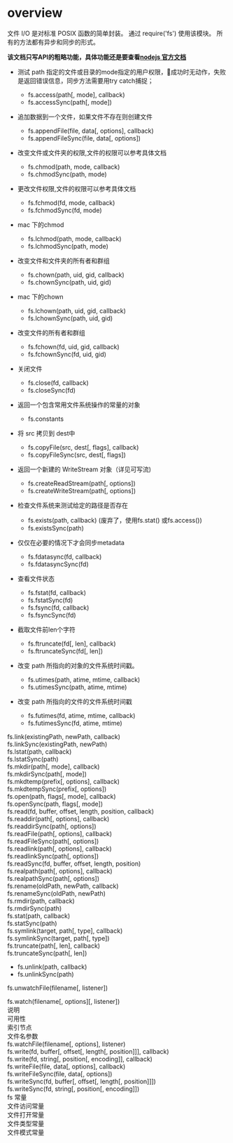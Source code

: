 # overview 
   文件 I/O 是对标准 POSIX 函数的简单封装。 通过 require('fs') 使用该模块。 所有的方法都有异步和同步的形式。   

  **该文档只写API的粗略功能，具体功能还是要查看[nodejs 官方文档](http://nodejs.cn/api/fs.html)**

+ 测试 path 指定的文件或目录的mode指定的用户权限，成功时无动作，失败是返回错误信息，同步方法需要用try catch捕捉；
  - fs.access(path[, mode], callback)  
  - fs.accessSync(path[, mode])  
  
+ 追加数据到一个文件，如果文件不存在则创建文件
  - fs.appendFile(file, data[, options], callback)  
  - fs.appendFileSync(file, data[, options])  

+ 改变文件或文件夹的权限,文件的权限可以参考具体文档  
  - fs.chmod(path, mode, callback)  
  - fs.chmodSync(path, mode) 

+ 更改文件权限,文件的权限可以参考具体文档  
  - fs.fchmod(fd, mode, callback)  
  - fs.fchmodSync(fd, mode)   

+ mac 下的chmod 
  - fs.lchmod(path, mode, callback)  
  - fs.lchmodSync(path, mode) 

+ 改变文件和文件夹的所有者和群组  
  - fs.chown(path, uid, gid, callback)  
  - fs.chownSync(path, uid, gid) 

+ mac 下的chown 
  - fs.lchown(path, uid, gid, callback)  
  - fs.lchownSync(path, uid, gid)  

  

+ 改变文件的所有者和群组
  - fs.fchown(fd, uid, gid, callback)  
  - fs.fchownSync(fd, uid, gid)  

+ 关闭文件  
  - fs.close(fd, callback)  
  - fs.closeSync(fd)  

+ 返回一个包含常用文件系统操作的常量的对象  
  - fs.constants  

+ 将 src 拷贝到 dest中  
  - fs.copyFile(src, dest[, flags], callback)  
  - fs.copyFileSync(src, dest[, flags])  

+ 返回一个新建的 WriteStream 对象（详见可写流)  
  - fs.createReadStream(path[, options])  
  - fs.createWriteStream(path[, options])  

+ 检查文件系统来测试给定的路径是否存在
  - fs.exists(path, callback)  (废弃了，使用fs.stat() 或fs.access()) 
  - fs.existsSync(path)  

+ 仅仅在必要的情况下才会同步metadata  
  - fs.fdatasync(fd, callback)  
  - fs.fdatasyncSync(fd)  

+ 查看文件状态
  - fs.fstat(fd, callback)  
  - fs.fstatSync(fd)
  - fs.fsync(fd, callback)  
  - fs.fsyncSync(fd) 

+ 截取文件前len个字符
  - fs.ftruncate(fd[, len], callback)  
  - fs.ftruncateSync(fd[, len])  

+ 改变 path 所指向的对象的文件系统时间戳。  
  - fs.utimes(path, atime, mtime, callback)  
  - fs.utimesSync(path, atime, mtime) 
+ 改变 path 所指向的文件的文件系统时间戳
  - fs.futimes(fd, atime, mtime, callback)  
  - fs.futimesSync(fd, atime, mtime) 

 

fs.link(existingPath, newPath, callback)  
fs.linkSync(existingPath, newPath)  
fs.lstat(path, callback)  
fs.lstatSync(path)  
fs.mkdir(path[, mode], callback)  
fs.mkdirSync(path[, mode])  
fs.mkdtemp(prefix[, options], callback)  
fs.mkdtempSync(prefix[, options])  
fs.open(path, flags[, mode], callback)  
fs.openSync(path, flags[, mode])  
fs.read(fd, buffer, offset, length, position, callback)  
fs.readdir(path[, options], callback)  
fs.readdirSync(path[, options])  
fs.readFile(path[, options], callback)  
fs.readFileSync(path[, options])  
fs.readlink(path[, options], callback)  
fs.readlinkSync(path[, options])  
fs.readSync(fd, buffer, offset, length, position)  
fs.realpath(path[, options], callback)  
fs.realpathSync(path[, options])  
fs.rename(oldPath, newPath, callback)  
fs.renameSync(oldPath, newPath)  
fs.rmdir(path, callback)  
fs.rmdirSync(path)  
fs.stat(path, callback)  
fs.statSync(path)  
fs.symlink(target, path[, type], callback)  
fs.symlinkSync(target, path[, type])  
fs.truncate(path[, len], callback)  
fs.truncateSync(path[, len])  

  - fs.unlink(path, callback)  
  - fs.unlinkSync(path)  

fs.unwatchFile(filename[, listener]) 
 
fs.watch(filename[, options][, listener])  
说明  
可用性  
索引节点  
文件名参数  
fs.watchFile(filename[, options], listener)  
fs.write(fd, buffer[, offset[, length[, position]]], callback)  
fs.write(fd, string[, position[, encoding]], callback)  
fs.writeFile(file, data[, options], callback)  
fs.writeFileSync(file, data[, options])  
fs.writeSync(fd, buffer[, offset[, length[, position]]])  
fs.writeSync(fd, string[, position[, encoding]])  
fs 常量  
文件访问常量  
文件打开常量  
文件类型常量  
文件模式常量